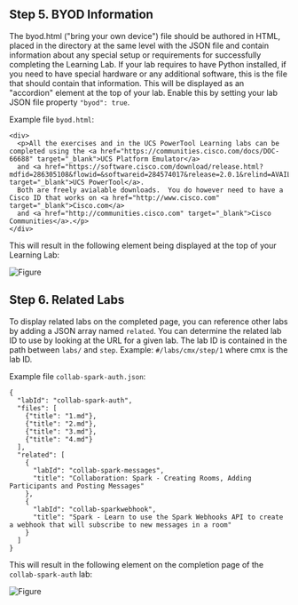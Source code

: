 ## Step 5. BYOD Information
The byod.html ("bring your own device") file should be authored in HTML, placed in the directory at the same level with the JSON file and contain information about any special setup or requirements for successfully completing the Learning Lab. If your lab requires to have Python installed, if you need to have special hardware or any additional software, this is the file that should contain that information. This will be displayed as an "accordion" element at the top of your lab. Enable this by setting your lab JSON file property `"byod": true`.

Example file `byod.html`:
```
<div>
  <p>All the exercises and in the UCS PowerTool Learning labs can be completed using the <a href="https://communities.cisco.com/docs/DOC-66688" target="_blank">UCS Platform Emulator</a>
  and <a href="https://software.cisco.com/download/release.html?mdfid=286305108&flowid=&softwareid=284574017&release=2.0.1&relind=AVAILABLE&rellifecycle=&reltype=latest" target="_blank">UCS PowerTool</a>.
  Both are freely avialable downloads.  You do however need to have a Cisco ID that works on <a href="http://www.cisco.com" target="_blank">Cisco.com</a>
  and <a href="http://communities.cisco.com" target="_blank">Cisco Communities</a>.</p>
</div>
```
This will result in the following element being displayed at the top of your Learning Lab:

![Figure](post/files/learning-labs-howto/assets/images/byod.png)

## Step 6. Related Labs
To display related labs on the completed page, you can reference other labs by adding a JSON array named `related`. You can determine the related lab ID to use by looking at the URL for a given lab. The lab ID is contained in the path between `labs/` and `step`. Example: `#/labs/cmx/step/1` where cmx is the lab ID.

Example file `collab-spark-auth.json`:
```
{
  "labId": "collab-spark-auth",
  "files": [
    {"title": "1.md"},
    {"title": "2.md"},
    {"title": "3.md"},
    {"title": "4.md"}
  ],
  "related": [
    {
      "labId": "collab-spark-messages",
      "title": "Collaboration: Spark - Creating Rooms, Adding Participants and Posting Messages"
    },
    {
      "labId": "collab-sparkwebhook",
      "title": "Spark - Learn to use the Spark Webhooks API to create a webhook that will subscribe to new messages in a room"
    }
  ]
}
```
This will result in the following element on the completion page of the `collab-spark-auth` lab:

![Figure](post/files/learning-labs-howto/assets/images/related.png)
